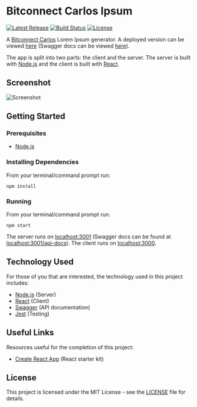 # Bitconnect Carlos Ipsum

[![Latest Release](https://img.shields.io/github/release/vanillaSlice/BitconnectCarlosIpsum.svg)](https://github.com/vanillaSlice/BitconnectCarlosIpsum/releases/latest)
[![Build Status](https://img.shields.io/travis/com/vanillaSlice/BitconnectCarlosIpsum/master.svg)](https://travis-ci.com/vanillaSlice/BitconnectCarlosIpsum)
[![License](https://img.shields.io/github/license/vanillaSlice/BitconnectCarlosIpsum.svg)](LICENSE)

A [Bitconnect Carlos](https://www.youtube.com/watch?v=QKO6IChjojI) Lorem Ipsum generator. A deployed
version can be viewed [here](https://bitconnectcarlosipsum.mikelowe.xyz/)
(Swagger docs can be viewed [here](https://bitconnectcarlosipsum.mikelowe.xyz/api-docs)).

The app is split into two parts: the client and the server. The server is built with [Node.js](https://nodejs.org/en/)
and the client is built with [React](https://reactjs.org/).

## Screenshot

![Screenshot](/images/screenshot-2.png)

## Getting Started

### Prerequisites

* [Node.js](https://nodejs.org/en/)

### Installing Dependencies

From your terminal/command prompt run:

```
npm install
```

### Running

From your terminal/command prompt run:

```
npm start
```

The server runs on [localhost:3001](http://localhost:3001) (Swagger docs can be found at
[localhost:3001/api-docs](http://localhost:3001/api-docs)). The client runs on [localhost:3000](http://localhost:3000).

## Technology Used

For those of you that are interested, the technology used in this project includes:

* [Node.js](https://nodejs.org/en/) (Server)
* [React](https://reactjs.org/) (Client)
* [Swagger](https://swagger.io/) (API documentation)
* [Jest](https://jestjs.io/) (Testing)

## Useful Links

Resources useful for the completion of this project:

* [Create React App](https://github.com/facebook/create-react-app) (React starter kit)

## License

This project is licensed under the MIT License - see the [LICENSE](LICENSE) file for details.
